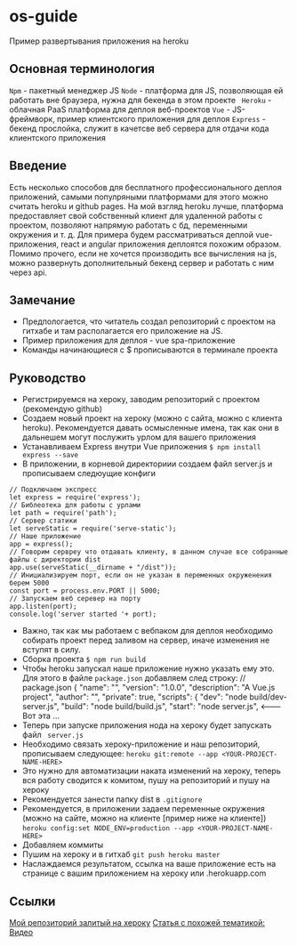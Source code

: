 # os-guide
Пример развертывания приложения на heroku

## Основная терминология

``` Npm ``` - пакетный менеджер JS
``` Node ``` - платформа для JS, позволяющая ей работать вне браузера, нужна для бекенда в этом проекте
``` Heroku``` - облачная PaaS платформа для деплоя веб-проектов
``` Vue ``` - JS-фреймворк, пример клиентского приложения для деплоя
``` Express ``` - бекенд прослойка, служит в качетсве веб сервера для отдачи кода клиентского приложения

## Введение

Есть несколько способов для бесплатного профессионального деплоя приложений, самыми популряными платформами для этого можно считать heroku и github pages.
На мой взгляд heroku лучше, платформа предоставляет свой собственный клиент для удаленной работы с проектом, позволяют напрямую работать с бд,
переменными окружения и т. д. 
Для примера будем рассматриваться деплой vue-приложения, react и angular приложения деплоятся похожим образом. Помимо прочего, если не хочется 
производить все вычисления на js, можно развернуть дополнительный бекенд сервер и работать с ним через api.

## Замечание

* Предпологается, что читатель создал репозиторий с проектом на гитхабе и там располагается его приложение на JS.
* Пример приложения для деплоя - vue spa-приложение
* Команды начинающиеся с $ прописываются в терминале проекта

## Руководство

* Регистрируемся на хероку, заводим репозиторий с проектом (рекомендую github)
* Создаем новый проект на хероку (можно с сайта, можно с клиента heroku). Рекомендуется давать осмысленные имена, так как они в дальнешем могут послужить урлом для вашего приложения
* Устанавливаем Express внутри Vue приложения 
```$ npm install express --save ```
* В приложении, в корневой директориии создаем файл server.js и прописываем следюущие конфиги
```
// Подключаем экспресс
let express = require('express');
// Библеотека для работы с урлами
let path = require('path');
// Сервер статики
let serveStatic = require('serve-static');
// Наше приложение
app = express();
// Говорим сервреу что отдавать клиенту, в данном случае все собранные файлы с директории dist
app.use(serveStatic(__dirname + "/dist"));
// Инициализируем порт, если он не указан в переменных окруженения берем 5000
const port = process.env.PORT || 5000;
// Запускаем веб серевер на порту
app.listen(port);
console.log('server started '+ port);
```
* Важно, так как мы работаем с вебпаком для деплоя необходимо собирать проект перед заливом на сервер, иначе изменения не вступят в силу.
* Сборка проекта
```$ npm run build```
* Чтобы heroku запускал наше приложение нужно указать ему это. Для этого в файле ```package.json``` добавляем след строку:
// package.json
{
  "name": "<YOUR-PROJECT-NAME-HERE>",
  "version": "1.0.0",
  "description": "A Vue.js project",
  "author": "",
  "private": true,
  "scripts": {
    "dev": "node build/dev-server.js",
    "build": "node build/build.js",
    "start": "node server.js",   <--- Вот эта
...
* Теперь при запуске приложения нода на хероку будет запускать файл ``` server.js```
* Необходимо связать хероку-приложение и наш репозиторий, прописываем следующее:
```heroku git:remote --app <YOUR-PROJECT-NAME-HERE>```
* Это нужно для автоматизации наката изменений на хероку, теперь вся работу сводится к комитом, пушу на репозиторий и пушу на хероку
* Рекомендуется занести папку dist в ```.gitignore```
* Рекомендуется, в приложении задаем переменные окружения (можно на сайте, можно на клиенте [пример ниже на клиенте])
``` heroku config:set NODE_ENV=production --app <YOUR-PROJECT-NAME-HERE> ```
* Добавляем коммиты
* Пушим на хероку и в гитхаб
```git push heroku master```
* Наслаждаемся результатом, ссылка на ваше приложение есть на странице с вашим приложением на хероку или <YOUR-PROJECT-NAME>.herokuapp.com

## Ссылки 
[Мой репозиторий залитый на хероку]( https://github.com/alex1998dmit/scheldure-os-emulator)
[Статья с похожей тематикой: ](https://github.com/alex1998dmit/scheldure-os-emulator)
[Видео](https://www.youtube.com/watch?v=UftutR5hz3U)

